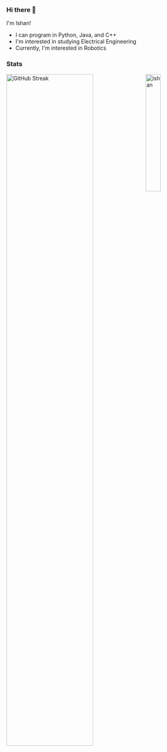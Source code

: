 ### Hi there 👋
I'm Ishan!

- I can program in Python, Java, and C++
- I'm interested in studying Electrical Engineering
- Currently, I'm interested in Robotics


<h3 align="left">Stats</h3>
<img width="67%" align="left" src="https://github-readme-streak-stats.herokuapp.com?user=Ishan1522" alt="GitHub Streak"/>
<img width="28%" align="right" src="https://github-readme-stats.vercel.app/api/top-langs/?username=ishan1522" alt="ishan"/>
